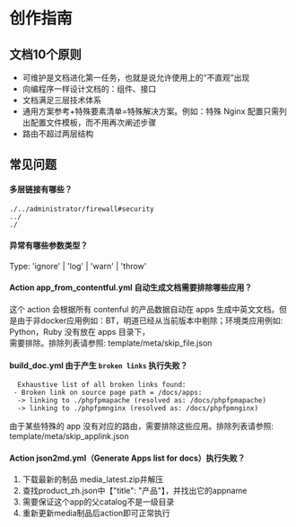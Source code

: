 # 创作指南

## 文档10个原则

* 可维护是文档进化第一任务，也就是说允许使用上的“不直观”出现
* 向编程序一样设计文档的：组件、接口
* 文档满足三层技术体系
* 通用方案参考+特殊要素清单=特殊解决方案。例如：特殊 Nginx 配置只需列出配置文件模板，而不用再次阐述步骤
* 路由不超过两层结构

## 常见问题

#### 多层链接有哪些？

```
./../administrator/firewall#security
../
./
```

#### 异常有哪些参数类型？

Type: 'ignore' | 'log' | 'warn' | 'throw'


#### Action app_from_contentful.yml 自动生成文档需要排除哪些应用？

这个 action 会根据所有 contenful 的产品数据自动在 apps 生成中英文文档。但是由于非docker应用例如：BT，明道已经从当前版本中剔除；环境类应用例如: Python，Ruby 没有放在 apps 目录下，  
需要排除。排除列表请参照: template/meta/skip_file.json

#### build_doc.yml 由于产生 `broken links` 执行失败？

   ```
     Exhaustive list of all broken links found:
    - Broken link on source page path = /docs/apps:
     -> linking to ./phpfpmapache (resolved as: /docs/phpfpmapache)
     -> linking to ./phpfpmnginx (resolved as: /docs/phpfpmnginx)
   ```

由于某些特殊的 app 没有对应的路由，需要排除这些应用。排除列表请参照: template/meta/skip_applink.json


#### Action json2md.yml（Generate Apps list for docs）执行失败？

1. 下载最新的制品 media_latest.zip并解压
2. 查找product_zh.json中【"title": "产品"】，并找出它的appname
3. 需要保证这个app的父catalog不是一级目录
4. 重新更新media制品后action即可正常执行

